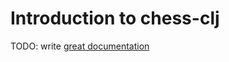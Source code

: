 # Introduction to chess-clj

TODO: write [great documentation](http://jacobian.org/writing/great-documentation/what-to-write/)

